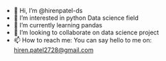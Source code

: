 - 👋 Hi, I’m @hirenpatel-ds
- 👀 I’m interested in python Data science field
- 🌱 I’m currently learning pandas
- 💞️ I’m looking to collaborate on data science project
- 📫 How to reach me: You can say hello to me on: hiren.patel2728@gmail.com

<!---
hirenpatel-ds/hirenpatel-ds is a ✨ special ✨ repository because its `README.md` (this file) appears on your GitHub profile.
You can click the Preview link to take a look at your changes.
--->
